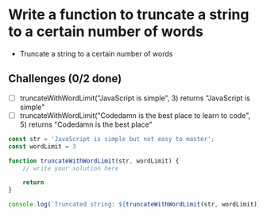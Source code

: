 # Write a function to truncate a string to a certain number of words
* Truncate a string to a certain number of words

## Challenges (0/2 done)
- [ ] truncateWithWordLimit("JavaScript is simple", 3) returns "JavaScript is simple"
- [ ] truncateWithWordLimit("Codedamn is the best place to learn to code", 5) returns "Codedamn is the best place"

```js
const str = 'JavaScript is simple but not easy to master';
const wordLimit = 3

function truncateWithWordLimit(str, wordLimit) {
    // write your solution here

    return
}

console.log(`Truncated string: ${truncateWithWordLimit(str, wordLimit)}`)
```
